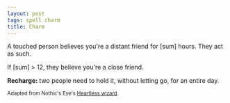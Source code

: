 ```yaml
---
layout: post
tags: spell charm
title: Charm
---
```

A touched person believes you're a distant friend for [sum] hours. They act as such.

If [sum] > 12, they believe you're a close friend.

<b>Recharge:</b> two people need to hold it, without letting go, for an entire day.

<small>Adapted from Nothic's Eye's [Heartless wizard](https://nothicseye.blogspot.com/2022/12/heartless-class-wizard-of-outshire.html?m=0).</small>
